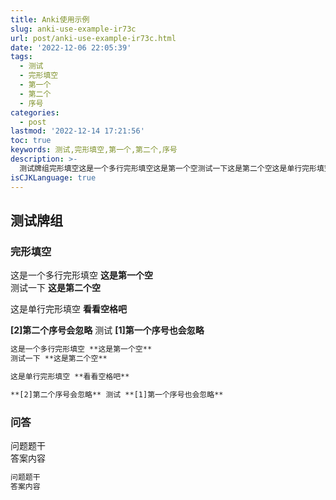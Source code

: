 ```yaml
---
title: Anki使用示例
slug: anki-use-example-ir73c
url: post/anki-use-example-ir73c.html
date: '2022-12-06 22:05:39'
tags:
  - 测试
  - 完形填空
  - 第一个
  - 第二个
  - 序号
categories:
  - post
lastmod: '2022-12-14 17:21:56'
toc: true
keywords: 测试,完形填空,第一个,第二个,序号
description: >-
  测试牌组完形填空这是一个多行完形填空这是第一个空测试一下这是第二个空这是单行完形填空看看空格吧[]第二个序号会忽略测试[]第一个序号也会忽略这是一个多行完形填空这是第一个空测试一下这是第二个空这是单行完形填空看看空格吧[]第二个序号会忽略测试[]第一个序号也会忽略问答问题题干答案内容问题题干答案内容‍
isCJKLanguage: true
---
```




## 测试牌组

### 完形填空

这是一个多行完形填空 **这是第一个空**  
测试一下 **这是第二个空**

这是单行完形填空 **看看空格吧**

**[2]第二个序号会忽略** 测试 **[1]第一个序号也会忽略**

```markdown
这是一个多行完形填空 **这是第一个空**
测试一下 **这是第二个空**

这是单行完形填空 **看看空格吧**

**[2]第二个序号会忽略** 测试 **[1]第一个序号也会忽略**
```

### 问答

问题题干  
答案内容

```markdown
问题题干
答案内容
```

‍
